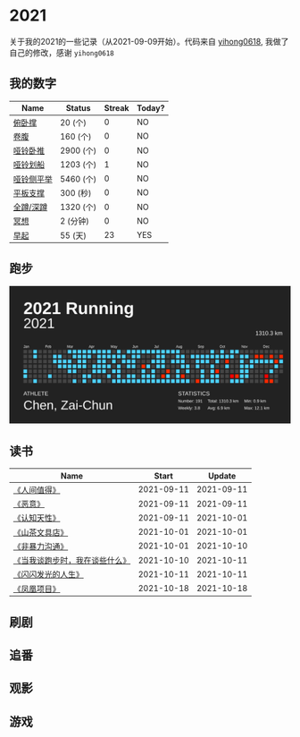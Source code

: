 # 2021
关于我的2021的一些记录（从2021-09-09开始）。代码来自 [yihong0618](https://github.com/yihong0618/2021), 我做了自己的修改，感谢 `yihong0618`

## 我的数字

<!--START_SECTION:my_number-->
| Name | Status | Streak | Today? | 
 | ---- | ---- | ---- | ---- |
| [俯卧撑](https://github.com/chenzaichun/2021/issues/6) | 20 (个) | 0 | NO |
| [卷腹](https://github.com/chenzaichun/2021/issues/3) | 160 (个) | 0 | NO |
| [哑铃卧推](https://github.com/chenzaichun/2021/issues/5) | 2900 (个) | 0 | NO |
| [哑铃划船](https://github.com/chenzaichun/2021/issues/15) | 1203 (个) | 1 | NO |
| [哑铃侧平举](https://github.com/chenzaichun/2021/issues/4) | 5460 (个) | 0 | NO |
| [平板支撑](https://github.com/chenzaichun/2021/issues/2) | 300 (秒) | 0 | NO |
| [全蹲/深蹲](https://github.com/chenzaichun/2021/issues/1) | 1320 (个) | 0 | NO |
| [冥想](https://github.com/chenzaichun/2021/issues/7) | 2 (分钟) | 0 | NO |
| [早起](https://github.com/chenzaichun/2021/issues/10) | 55 (天) | 23 | YES |

<!--END_SECTION:my_number-->

## 跑步

![](https://raw.githubusercontent.com/chenzaichun/running_page/gh-pages/static/assets/github_2021.svg)


## 读书

<!--START_SECTION:my_read-->
| Name | Start | Update | 
 | ---- | ---- | ---- | 
| [《人间值得》](https://github.com/chenzaichun/2021/issues/8#issuecomment-917324179) | 2021-09-11 | 2021-09-11 | 
| [《恶意》](https://github.com/chenzaichun/2021/issues/8#issuecomment-917349934) | 2021-09-11 | 2021-09-11 | 
| [《认知天性》](https://github.com/chenzaichun/2021/issues/8#issuecomment-917393784) | 2021-09-11 | 2021-10-01 | 
| [《山茶文具店》](https://github.com/chenzaichun/2021/issues/8#issuecomment-932036318) | 2021-10-01 | 2021-10-01 | 
| [《非暴力沟通》](https://github.com/chenzaichun/2021/issues/8#issuecomment-932156459) | 2021-10-01 | 2021-10-10 | 
| [《当我谈跑步时，我在谈些什么》](https://github.com/chenzaichun/2021/issues/8#issuecomment-939430716) | 2021-10-10 | 2021-10-11 | 
| [《闪闪发光的人生》](https://github.com/chenzaichun/2021/issues/8#issuecomment-939585270) | 2021-10-11 | 2021-10-11 | 
| [《凤凰项目》](https://github.com/chenzaichun/2021/issues/8#issuecomment-945830742) | 2021-10-18 | 2021-10-18 | 

<!--END_SECTION:my_read-->

## 刷剧

<!--START_SECTION:my_drama-->
<!--END_SECTION:my_drama-->

## 追番

<!--START_SECTION:my_bangumi-->
<!--END_SECTION:my_bangumi-->

## 观影

<!--START_SECTION:my_movie-->
<!--END_SECTION:my_movie-->

## 游戏
<!--START_SECTION:my_game-->
<!--END_SECTION:my_game-->

